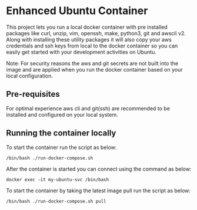 # Enhanced Ubuntu Container

This project lets you run a local docker container with pre installed packages like curl, unzip, vim, openssh, make, python3, git and awscli v2. Along with installing these utility packages it will also copy your aws credentials and ssh keys from local to the docker container so you can easily get started with your development activities on Ubuntu.

Note: For security reasons the aws and git secrets are not built into the image and are applied when you run the docker container based on your local configuration.

## Pre-requisites
For optimal experience aws cli and git(ssh) are recommended to be installed and configured on your local system.

## Running the container locally

To start the container run the script as below:
```shell
/bin/bash ./run-docker-compose.sh
```

After the container is started you can connect using the command as below:
```shell
docker exec -it my-ubuntu-svc /bin/bash
```

To start the container by taking the latest image pull run the script as below:
```shell
/bin/bash ./run-docker-compose.sh pull
```